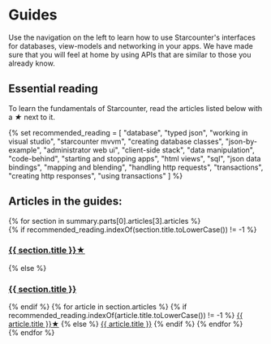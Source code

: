 # Guides

Use the navigation on the left to learn how to use Starcounter's interfaces for databases, view-models and networking in your apps. We have made sure that you will feel at home by using APIs that are similar to those you already know.

## Essential reading

To learn the fundamentals of Starcounter, read the articles listed below with a <i>&#9733;</i> next to it.

{% set recommended_reading = [
        "database",
        "typed json",
        "working in visual studio",
        "starcounter mvvm",
        "creating database classes",
        "json-by-example",
        "administrator web ui",
        "client-side stack",
        "data manipulation",
        "code-behind",
        "starting and stopping apps",
        "html views",
        "sql",
        "json data bindings",
        "mapping and blending",
        "handling http requests",
        "transactions",
        "creating http responses",
        "using transactions"
    ]
%}

<h2>Articles in the guides:</h2>

<div class="guide-articles">
    {% for section in summary.parts[0].articles[3].articles %}
        <section>
        {% if recommended_reading.indexOf(section.title.toLowerCase()) != -1 %}
            <h3><a href="../{{ section.path }}">{{ section.title }}&#9733;</a></h3>
        {% else %}
            <h3><a href="../{{ section.path }}">{{ section.title }}</a></h3>
        {% endif %}
            {% for article in section.articles %}
                {% if recommended_reading.indexOf(article.title.toLowerCase()) != -1 %}
                    <a href="../{{ article.path | urlize(9, true) | safe}}">{{ article.title }}&#9733;</a>
                {% else %}
                    <a href="../{{ article.path | urlize(9, true) | safe}}">{{ article.title }}</a>
                {% endif %}
            {% endfor %}
        </section>
    {% endfor %}
</div>